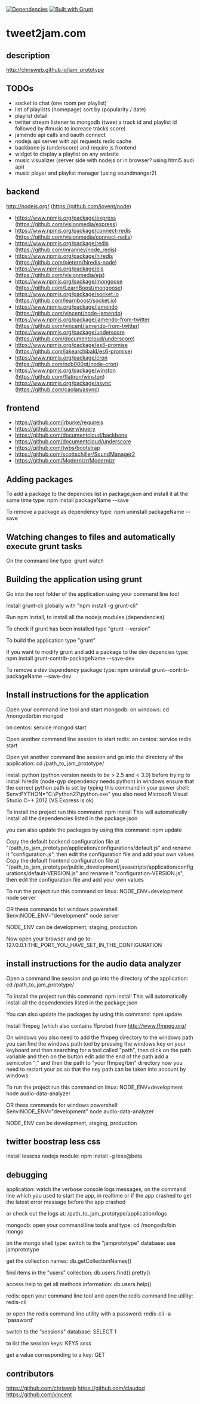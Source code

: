 [![Dependencies](https://david-dm.org/chrisweb/jam_prototype.png)](https://david-dm.org/chrisweb/jam_prototype)
[![Built with Grunt](https://cdn.gruntjs.com/builtwith.png)](http://gruntjs.com/)

tweet2jam.com
=============

description
-----------

http://chrisweb.github.io/jam_prototype

TODOs
-----

* socket io chat (one room per playlist)
* list of playlists (homepage) sort by (popularity / date)
* playlist detail
* twitter stream listener to mongodb (tweet a track id and playlist id followed by #music to increase tracks score)
* jamendo api calls and oauth connect
* nodejs api server with api requests redis cache
* backbone js (underscore) and require js frontend
* widget to display a playlist on any website
* music visualizer (server side with nodejs or in browser? using html5 audi api)
* music player and playlist manager (using soundmanger2)

backend
-------

http://nodejs.org/ (https://github.com/joyent/node)
* https://www.npmjs.org/package/express (https://github.com/visionmedia/express)
* https://www.npmjs.org/package/connect-redis (https://github.com/visionmedia/connect-redis)
* https://www.npmjs.org/package/redis (https://github.com/mranney/node_redis)
* https://www.npmjs.org/package/hiredis (https://github.com/pietern/hiredis-node)
* https://www.npmjs.org/package/ejs (https://github.com/visionmedia/ejs)
* https://www.npmjs.org/package/mongoose (https://github.com/LearnBoost/mongoose)
* https://www.npmjs.org/package/socket.io (https://github.com/learnboost/socket.io)
* https://www.npmjs.org/package/jamendo (https://github.com/vincent/node-jamendo)
* https://www.npmjs.org/package/jamendo-from-twitter (https://github.com/vincent/jamendo-from-twitter)
* https://www.npmjs.org/package/underscore (https://github.com/documentcloud/underscore)
* https://www.npmjs.org/package/es6-promise (https://github.com/jakearchibald/es6-promise)
* https://www.npmjs.org/package/cron (https://github.com/ncb000gt/node-cron)
* https://www.npmjs.org/package/winston (https://github.com/flatiron/winston)
* https://www.npmjs.org/package/async (https://github.com/caolan/async)

frontend
--------

* https://github.com/jrburke/requirejs
* https://github.com/jquery/jquery
* https://github.com/documentcloud/backbone
* https://github.com/documentcloud/underscore
* https://github.com/twbs/bootstrap
* https://github.com/scottschiller/SoundManager2
* https://github.com/Modernizr/Modernizr

Adding packages
---------------

To add a package to the depencies list in package.json and install it at the same time type:
npm install packageName --save

To remove a package as dependency type:
npm uninstall packageName --save

Watching changes to files and automatically execute grunt tasks
---------------------------------------------------------------

On the command line type:
grunt watch

Building the application using grunt
------------------------------------

Go into the root folder of the application using your command line tool

Install grunt-cli globally with "npm install -g grunt-cli"

Run npm install, to install all the nodejs modules (dependencies)

To check if grunt has been installed type "grunt --version"

To build the application type "grunt"

If you want to modify grunt and add a package to the dev depencies type:
npm install grunt-contrib-packageName --save-dev

To remove a dev dependency package type:
npm uninstall grunt--contrib-packageName --save-dev

Install instructions for the application
----------------------------------------

Open your command line tool and start mongodb:
on windows:
cd /mongodb/bin
mongod

on centos:
service mongod start

Open another command line session to start redis:
on centos:
service redis start

Open yet another command line session and go into the directory of the application:
cd /path_to_jam_prototype/

install python (python version needs to be > 2.5 and < 3.0) before trying to install hiredis (node-gyp dependency needs python)
in windows ensure that the correct python path is set by typing this command in your power shell:
$env:PYTHON="C:\Python27\python.exe"
you also need Microsoft Visual Studio C++ 2012 (VS Express is ok)

To install the project run this command:
npm install
This will automatically install all the dependencies listed in the package.json

you can also update the packages by using this command:
npm update

Copy the default backend configuration file at "/path_to_jam_prototype/application/configurations/default.js" and rename it "configuration.js", then edit the configuration file and add your own values
Copy the default frontend configuration file at "/path_to_jam_prototype/public_development/javascripts/application/configurations/default-VERSION.js" and rename it "configuration-VERSION.js", then edit the configuration file and add your own values

To run the project run this command on linux:
NODE_ENV=development node server

OR thess commands for windows powershell:
$env:NODE_ENV="development"
node server

NODE_ENV can be development, staging, production

Now open your browser and go to:
127.0.0.1:THE_PORT_YOU_HAVE_SET_IN_THE_CONFIGURATION

install instructions for the audio data analyzer
------------------------------------------------

Open a command line session and go into the directory of the application:
cd /path_to_jam_prototype/

To install the project run this command:
npm install
This will automatically install all the dependencies listed in the package.json

You can also update the packages by using this command:
npm update

Install ffmpeg (which also contains ffprobe) from http://www.ffmpeg.org/

On windows you also need to add the ffmpeg directory to the windows path
you can find the windows path tool by pressing the windows key on your keyboard and then searching for a tool called "path", then click on the path variable and then on the button edit
add the end of the path add a semicolon ";" and then the path to "your ffmpeg/bin" directory
now you need to restart your pc so that the ney path can be taken into account by windows

To run the project run this command on linux:
NODE_ENV=development node audio-data-analyzer

OR thess commands for windows powershell:
$env:NODE_ENV="development"
node audio-data-analyzer

NODE_ENV can be development, staging, production

twitter boostrap less css
-------------------------

install lesscss nodejs module:
npm install -g less@beta

debugging
---------

application:
watch the verbose console logs messages, on the command line which you used to start the app, in realtime or if the app crashed to get the latest error message before the app crashed

or check out the logs at:
/path_to_jam_prototype/application/logs

mongodb:
open your command line tools and type:
cd /mongodb/bin
mongo

on the mongo shell type:
switch to the "jamprototype" database:
use jamprototype

get the collection names:
db.getCollectionNames()

find items in the "users" collection:
db.users.find().pretty()

access help to get all methods information:
db.users.help()

redis:
open your command line tool and open the redis command line utility:
redis-cli

or open the redis command line utility with a password:
redis-cli -a 'password'

switch to the "sessions" database:
SELECT 1

to list the session keys:
KEYS *sess*

get a value corresponding to a key:
GET <key>

contributors
------------

https://github.com/chrisweb
https://github.com/claudod
https://github.com/vincent